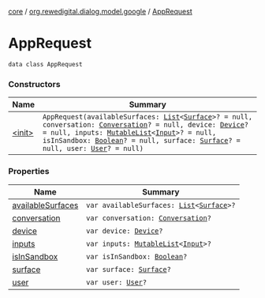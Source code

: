 [core](../../index.md) / [org.rewedigital.dialog.model.google](../index.md) / [AppRequest](./index.md)

# AppRequest

`data class AppRequest`

### Constructors

| Name | Summary |
|---|---|
| [&lt;init&gt;](-init-.md) | `AppRequest(availableSurfaces: `[`List`](https://kotlinlang.org/api/latest/jvm/stdlib/kotlin.collections/-list/index.html)`<`[`Surface`](../-surface/index.md)`>? = null, conversation: `[`Conversation`](../-conversation/index.md)`? = null, device: `[`Device`](../-device/index.md)`? = null, inputs: `[`MutableList`](https://kotlinlang.org/api/latest/jvm/stdlib/kotlin.collections/-mutable-list/index.html)`<`[`Input`](../-input/index.md)`>? = null, isInSandbox: `[`Boolean`](https://kotlinlang.org/api/latest/jvm/stdlib/kotlin/-boolean/index.html)`? = null, surface: `[`Surface`](../-surface/index.md)`? = null, user: `[`User`](../-user/index.md)`? = null)` |

### Properties

| Name | Summary |
|---|---|
| [availableSurfaces](available-surfaces.md) | `var availableSurfaces: `[`List`](https://kotlinlang.org/api/latest/jvm/stdlib/kotlin.collections/-list/index.html)`<`[`Surface`](../-surface/index.md)`>?` |
| [conversation](conversation.md) | `var conversation: `[`Conversation`](../-conversation/index.md)`?` |
| [device](device.md) | `var device: `[`Device`](../-device/index.md)`?` |
| [inputs](inputs.md) | `var inputs: `[`MutableList`](https://kotlinlang.org/api/latest/jvm/stdlib/kotlin.collections/-mutable-list/index.html)`<`[`Input`](../-input/index.md)`>?` |
| [isInSandbox](is-in-sandbox.md) | `var isInSandbox: `[`Boolean`](https://kotlinlang.org/api/latest/jvm/stdlib/kotlin/-boolean/index.html)`?` |
| [surface](surface.md) | `var surface: `[`Surface`](../-surface/index.md)`?` |
| [user](user.md) | `var user: `[`User`](../-user/index.md)`?` |
